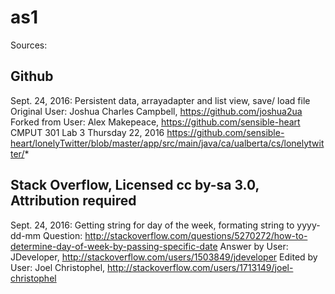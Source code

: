 # as1

Sources:

Github
--------------------------------------------------------------

Sept. 24, 2016: Persistent data, arrayadapter and list view, save/ load file
	Original User: Joshua Charles Campbell, https://github.com/joshua2ua
	Forked from User: Alex Makepeace, https://github.com/sensible-heart
	CMPUT 301 Lab 3 Thursday 22, 2016
	https://github.com/sensible-heart/lonelyTwitter/blob/master/app/src/main/java/ca/ualberta/cs/lonelytwitter/*




Stack Overflow, Licensed cc by-sa 3.0, Attribution required
--------------------------------------------------------------

Sept. 24, 2016: Getting string for day of the week, formating string to yyyy-dd-mm 
	Question: http://stackoverflow.com/questions/5270272/how-to-determine-day-of-week-by-passing-specific-date
	Answer by User: JDeveloper, http://stackoverflow.com/users/1503849/jdeveloper
	Edited by User: Joel Christophel, http://stackoverflow.com/users/1713149/joel-christophel
